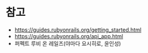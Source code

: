 # 참고

- https://guides.rubyonrails.org/getting_started.html
- https://guides.rubyonrails.org/api_app.html
- 퍼펙트 루비 온 레일즈(야마다 요시히로, 윤인성)